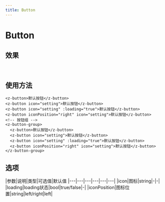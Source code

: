 ```yaml
---
title: Button
---
```

# Button

## 效果
<br/>
<button-demo></button-demo>

## 使用方法
```vue
<z-button>默认按钮</z-button>
<z-button icon="setting">默认按钮</z-button>
<z-button icon="setting" :loading="true">默认按钮</z-button>
<z-button iconPosition="right" icon="setting">默认按钮</z-button>
<!-- 按钮组 -->
<z-button-group>
  <z-button>默认按钮</z-button>
  <z-button icon="setting">默认按钮</z-button>
  <z-button icon="setting" :loading="true">默认按钮</z-button>
  <z-button iconPosition="right" icon="setting">默认按钮</z-button>
</z-button-group>
```
## 选项
|参数|说明|类型|可选值|默认值
|---|---|---|---|---|---|
|icon|图标|string|-|-|
|loading|loading状态|bool|true/false|-|
|iconPosition|图标位置|string|left/right|left|